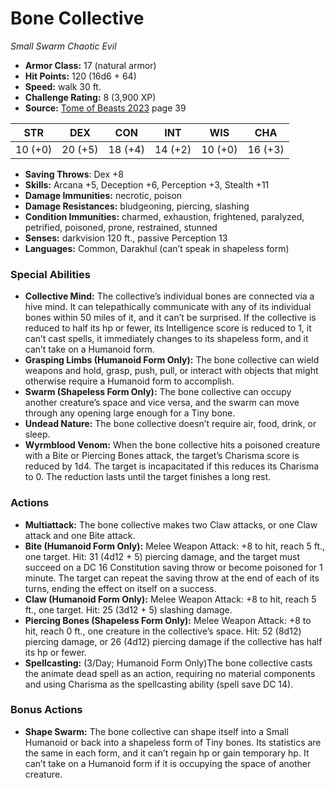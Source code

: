 # Bone Collective

*Small* *Swarm* *Chaotic Evil*

- **Armor Class:** 17 (natural armor)
- **Hit Points:** 120 (16d6 + 64)
- **Speed:** walk 30 ft.
- **Challenge Rating:** 8 (3,900 XP)
- **Source:** [Tome of Beasts 2023](https://koboldpress.com/kpstore/product/tome-of-beasts-1-2023-edition/) page 39

| STR | DEX | CON | INT | WIS | CHA |
| --- | --- | --- | --- | --- | --- |
| 10 (+0) | 20 (+5) | 18 (+4) | 14 (+2) | 10 (+0) | 16 (+3) |

- **Saving Throws**: Dex +8
- **Skills:** Arcana +5, Deception +6, Perception +3, Stealth +11
- **Damage Immunities:** necrotic, poison
- **Damage Resistances:** bludgeoning, piercing, slashing
- **Condition Immunities:** charmed, exhaustion, frightened, paralyzed, petrified, poisoned, prone, restrained, stunned
- **Senses:** darkvision 120 ft., passive Perception 13
- **Languages:** Common, Darakhul (can’t speak in shapeless form)
### Special Abilities
- **Collective Mind:** The collective’s individual bones are connected via a hive mind. It can telepathically communicate with any of its individual bones within 50 miles of it, and it can’t be surprised. If the collective is reduced to half its hp or fewer, its Intelligence score is reduced to 1, it can’t cast spells, it immediately changes to its shapeless form, and it can’t take on a Humanoid form.
- **Grasping Limbs (Humanoid Form Only):** The bone collective can wield weapons and hold, grasp, push, pull, or interact with objects that might otherwise require a Humanoid form to accomplish.
- **Swarm (Shapeless Form Only):** The bone collective can occupy another creature’s space and vice versa, and the swarm can move through any opening large enough for a Tiny bone.
- **Undead Nature:** The bone collective doesn’t require air, food, drink, or sleep.
- **Wyrmblood Venom:** When the bone collective hits a poisoned creature with a Bite or Piercing Bones attack, the target’s Charisma score is reduced by 1d4. The target is incapacitated if this reduces its Charisma to 0. The reduction lasts until the target finishes a long rest.
### Actions
- **Multiattack:** The bone collective makes two Claw attacks, or one Claw attack and one Bite attack.
- **Bite (Humanoid Form Only):** Melee Weapon Attack: +8 to hit, reach 5 ft., one target. Hit: 31 (4d12 + 5) piercing damage, and the target must succeed on a DC 16 Constitution saving throw or become poisoned for 1 minute. The target can repeat the saving throw at the end of each of its turns, ending the effect on itself on a success.
- **Claw (Humanoid Form Only):** Melee Weapon Attack: +8 to hit, reach 5 ft., one target. Hit: 25 (3d12 + 5) slashing damage.
- **Piercing Bones (Shapeless Form Only):** Melee Weapon Attack: +8 to hit, reach 0 ft., one creature in the collective’s space. Hit: 52 (8d12) piercing damage, or 26 (4d12) piercing damage if the collective has half its hp or fewer.
- **Spellcasting:** (3/Day; Humanoid Form Only)The bone collective casts the animate dead spell as an action, requiring no material components and using Charisma as the spellcasting ability (spell save DC 14).
### Bonus Actions
- **Shape Swarm:** The bone collective can shape itself into a Small Humanoid or back into a shapeless form of Tiny bones. Its statistics are the same in each form, and it can’t regain hp or gain temporary hp. It can’t take on a Humanoid form if it is occupying the space of another creature.
